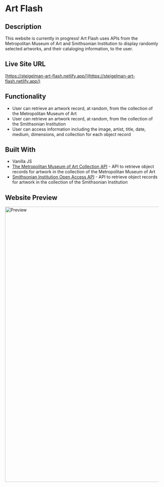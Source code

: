 # Art Flash

## Description
This website is currently in progress! Art Flash uses APIs from the Metropolitan Museum of Art and Smithsonian Institution to display randomly selected artworks, and their cataloging information, to the user.

## Live Site URL
[https://steigelman-art-flash.netlify.app/](https://steigelman-art-flash.netlify.app/)

## Functionality
* User can retrieve an artwork record, at random, from the collection of the Metropolitan Museum of Art
* User can retrieve an artwork record, at random, from the collection of the Smithsonian Institution
* User can access information including the image, artist, title, date, medium, dimensions, and collection for each object record



## Built With
* Vanilla JS
* [The Metropolitan Museum of Art Collection API](https://metmuseum.github.io/) - API to retrieve object records for artwork in the collection of the Metropolitan Museum of Art
* [Smithsonian Institution Open Access API](https://edan.si.edu/openaccess/apidocs/) - API to retrieve object records for artwork in the collection of the Smithsonian Institution

## Website Preview
<img width="900" alt="Preview" src="https://user-images.githubusercontent.com/65603938/160522530-c7692dde-3cd7-4a6d-8519-4fe402d7e023.png">
